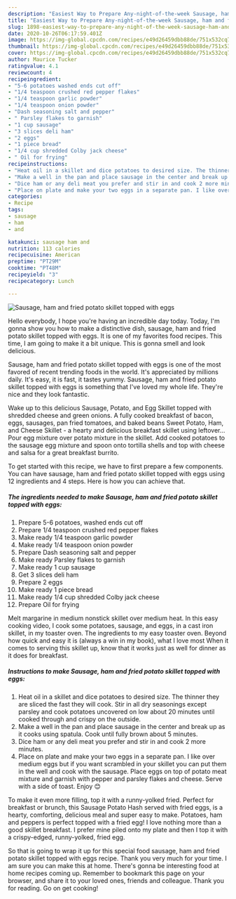 ```yaml
---
description: "Easiest Way to Prepare Any-night-of-the-week Sausage, ham and fried potato skillet topped with eggs"
title: "Easiest Way to Prepare Any-night-of-the-week Sausage, ham and fried potato skillet topped with eggs"
slug: 1898-easiest-way-to-prepare-any-night-of-the-week-sausage-ham-and-fried-potato-skillet-topped-with-eggs
date: 2020-10-26T06:17:59.401Z
image: https://img-global.cpcdn.com/recipes/e49d26459dbb88de/751x532cq70/sausage-ham-and-fried-potato-skillet-topped-with-eggs-recipe-main-photo.jpg
thumbnail: https://img-global.cpcdn.com/recipes/e49d26459dbb88de/751x532cq70/sausage-ham-and-fried-potato-skillet-topped-with-eggs-recipe-main-photo.jpg
cover: https://img-global.cpcdn.com/recipes/e49d26459dbb88de/751x532cq70/sausage-ham-and-fried-potato-skillet-topped-with-eggs-recipe-main-photo.jpg
author: Maurice Tucker
ratingvalue: 4.1
reviewcount: 4
recipeingredient:
- "5-6 potatoes washed ends cut off"
- "1/4 teaspoon crushed red pepper flakes"
- "1/4 teaspoon garlic powder"
- "1/4 teaspoon onion powder"
- "Dash seasoning salt and pepper"
- " Parsley flakes to garnish"
- "1 cup sausage"
- "3 slices deli ham"
- "2 eggs"
- "1 piece bread"
- "1/4 cup shredded Colby jack cheese"
- " Oil for frying"
recipeinstructions:
- "Heat oil in a skillet and dice potatoes to desired size. The thinner they are sliced the fast they will cook. Stir in all dry seasonings except parsley and cook potatoes uncovered on low about 20 minutes until cooked through and crispy on the outside."
- "Make a well in the pan and place sausage in the center and break up as it cooks using spatula. Cook until fully brown about 5 minutes."
- "Dice ham or any deli meat you prefer and stir in and cook 2 more minutes."
- "Place on plate and make your two eggs in a separate pan. I like over medium eggs but if you want scrambled in your skillet you can put them in the well and cook with the sausage. Place eggs on top of potato meat mixture and garnish with pepper and parsley flakes and cheese. Serve with a side of toast. Enjoy 😊"
categories:
- Recipe
tags:
- sausage
- ham
- and

katakunci: sausage ham and 
nutrition: 113 calories
recipecuisine: American
preptime: "PT29M"
cooktime: "PT48M"
recipeyield: "3"
recipecategory: Lunch

---
```



![Sausage, ham and fried potato skillet topped with eggs](https://img-global.cpcdn.com/recipes/e49d26459dbb88de/751x532cq70/sausage-ham-and-fried-potato-skillet-topped-with-eggs-recipe-main-photo.jpg)

Hello everybody, I hope you're having an incredible day today. Today, I'm gonna show you how to make a distinctive dish, sausage, ham and fried potato skillet topped with eggs. It is one of my favorites food recipes. This time, I am going to make it a bit unique. This is gonna smell and look delicious.

Sausage, ham and fried potato skillet topped with eggs is one of the most favored of recent trending foods in the world. It's appreciated by millions daily. It's easy, it is fast, it tastes yummy. Sausage, ham and fried potato skillet topped with eggs is something that I've loved my whole life. They're nice and they look fantastic.

Wake up to this delicious Sausage, Potato, and Egg Skillet topped with shredded cheese and green onions. A fully cooked breakfast of bacon, eggs, sausages, pan fried tomatoes, and baked beans Sweet Potato, Ham, and Cheese Skillet - a hearty and delicious breakfast skillet using leftover… Pour egg mixture over potato mixture in the skillet. Add cooked potatoes to the sausage egg mixture and spoon onto tortilla shells and top with cheese and salsa for a great breakfast burrito.


To get started with this recipe, we have to first prepare a few components. You can have sausage, ham and fried potato skillet topped with eggs using 12 ingredients and 4 steps. Here is how you can achieve that.

<!--inarticleads1-->

##### The ingredients needed to make Sausage, ham and fried potato skillet topped with eggs:

1. Prepare 5-6 potatoes, washed ends cut off
1. Prepare 1/4 teaspoon crushed red pepper flakes
1. Make ready 1/4 teaspoon garlic powder
1. Make ready 1/4 teaspoon onion powder
1. Prepare Dash seasoning salt and pepper
1. Make ready  Parsley flakes to garnish
1. Make ready 1 cup sausage
1. Get 3 slices deli ham
1. Prepare 2 eggs
1. Make ready 1 piece bread
1. Make ready 1/4 cup shredded Colby jack cheese
1. Prepare  Oil for frying


Melt margarine in medium nonstick skillet over medium heat. In this easy cooking video, I cook some potatoes, sausage, and eggs, in a cast iron skillet, in my toaster oven. The ingredients to my easy toaster oven. Beyond how quick and easy it is (always a win in my book), what I love most When it comes to serving this skillet up, know that it works just as well for dinner as it does for breakfast. 

<!--inarticleads2-->

##### Instructions to make Sausage, ham and fried potato skillet topped with eggs:

1. Heat oil in a skillet and dice potatoes to desired size. The thinner they are sliced the fast they will cook. Stir in all dry seasonings except parsley and cook potatoes uncovered on low about 20 minutes until cooked through and crispy on the outside.
1. Make a well in the pan and place sausage in the center and break up as it cooks using spatula. Cook until fully brown about 5 minutes.
1. Dice ham or any deli meat you prefer and stir in and cook 2 more minutes.
1. Place on plate and make your two eggs in a separate pan. I like over medium eggs but if you want scrambled in your skillet you can put them in the well and cook with the sausage. Place eggs on top of potato meat mixture and garnish with pepper and parsley flakes and cheese. Serve with a side of toast. Enjoy 😊


To make it even more filling, top it with a runny-yolked fried. Perfect for breakfast or brunch, this Sausage Potato Hash served with fried eggs, is a hearty, comforting, delicious meal and super easy to make. Potatoes, ham and peppers is perfect topped with a fried egg! I love nothing more than a good skillet breakfast. I prefer mine piled onto my plate and then I top it with a crispy-edged, runny-yolked, fried egg. 

So that is going to wrap it up for this special food sausage, ham and fried potato skillet topped with eggs recipe. Thank you very much for your time. I am sure you can make this at home. There's gonna be interesting food at home recipes coming up. Remember to bookmark this page on your browser, and share it to your loved ones, friends and colleague. Thank you for reading. Go on get cooking!
